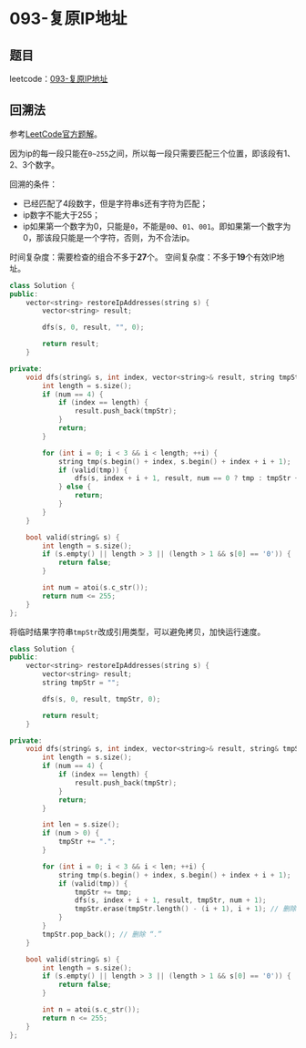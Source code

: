 # 093-复原IP地址

## 题目

leetcode：[093-复原IP地址](https://leetcode-cn.com/problems/restore-ip-addresses/)

## 回溯法

参考[LeetCode官方题解](https://leetcode-cn.com/problems/restore-ip-addresses/solution/fu-yuan-ipdi-zhi-by-leetcode)。

因为ip的每一段只能在`0~255`之间，所以每一段只需要匹配三个位置，即该段有1、2、3个数字。

回溯的条件：

- 已经匹配了4段数字，但是字符串s还有字符为匹配；
- ip数字不能大于255；
- ip如果第一个数字为0，只能是`0`，不能是`00`、`01`、`001`。即如果第一个数字为0，那该段只能是一个字符，否则，为不合法ip。

时间复杂度：需要检查的组合不多于**27**个。
空间复杂度：不多于**19**个有效IP地址。

```c++
class Solution {
public:
    vector<string> restoreIpAddresses(string s) {
        vector<string> result;

        dfs(s, 0, result, "", 0);

        return result;
    }

private:
    void dfs(string& s, int index, vector<string>& result, string tmpStr, int num) {
        int length = s.size();
        if (num == 4) {
            if (index == length) {
                result.push_back(tmpStr);
            }
            return;
        }

        for (int i = 0; i < 3 && i < length; ++i) {
            string tmp(s.begin() + index, s.begin() + index + i + 1);
            if (valid(tmp)) {
                dfs(s, index + i + 1, result, num == 0 ? tmp : tmpStr + "." + tmp, num + 1);
            } else {
                return;
            }
        }
    }

    bool valid(string& s) {
        int length = s.size();
        if (s.empty() || length > 3 || (length > 1 && s[0] == '0')) {
            return false;
        }

        int num = atoi(s.c_str());
        return num <= 255;
    }
};
```

将临时结果字符串`tmpStr`改成引用类型，可以避免拷贝，加快运行速度。

```c++
class Solution {
public:
    vector<string> restoreIpAddresses(string s) {
        vector<string> result;
        string tmpStr = "";

        dfs(s, 0, result, tmpStr, 0);

        return result;
    }

private:
    void dfs(string& s, int index, vector<string>& result, string& tmpStr, int num) {
        int length = s.size();
        if (num == 4) {
            if (index == length) {
                result.push_back(tmpStr);
            }
            return;
        }

        int len = s.size();
        if (num > 0) {
            tmpStr += ".";
        }

        for (int i = 0; i < 3 && i < len; ++i) {
            string tmp(s.begin() + index, s.begin() + index + i + 1);
            if (valid(tmp)) {
                tmpStr += tmp;
                dfs(s, index + i + 1, result, tmpStr, num + 1);
                tmpStr.erase(tmpStr.length() - (i + 1), i + 1); // 删除 tmp
            }
        }
        tmpStr.pop_back(); // 删除 “.”
    }

    bool valid(string& s) {
        int length = s.size();
        if (s.empty() || length > 3 || (length > 1 && s[0] == '0')) {
            return false;
        }

        int n = atoi(s.c_str());
        return n <= 255;
    }
};
```


